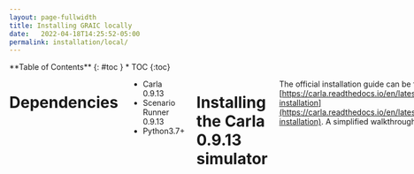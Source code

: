 ```yaml
---
layout: page-fullwidth
title: Installing GRAIC locally
date:   2022-04-18T14:25:52-05:00
permalink: installation/local/
---
```


<div class="row">
<div class="medium-4 medium-push-8 columns" markdown="1">
<div class="panel radius" markdown="1">
**Table of Contents**
{: #toc }
*  TOC
{:toc}
</div>
</div><!-- /.medium-4.columns -->



<div class="medium-8 medium-pull-4 columns" markdown="1">

# Dependencies
- Carla 0.9.13
- Scenario Runner 0.9.13
- Python3.7+

# Installing the Carla 0.9.13 simulator
The official installation guide can be found at [https://carla.readthedocs.io/en/latest/start_quickstart/#carla-installation](https://carla.readthedocs.io/en/latest/start_quickstart/#carla-installation).
A simplified walkthrough is provided below.

**Step 1**
Download the Carla 0.9.13 simulator at [https://carla-releases.s3.eu-west-3.amazonaws.com/Linux/CARLA_0.9.13.tar.gz](https://carla-releases.s3.eu-west-3.amazonaws.com/Linux/CARLA_0.9.13.tar.gz).

**Step 2**
Extract it into a favored path (ie. `/home/CARLA_0.9.13`)

**Step 3**
Run `sudo apt install libomp5` as per this [git issue](https://github.com/carla-simulator/carla/issues/4498).

**Step 4.1**
Add the Carla API to your python path by appending the following lines to your bashrc file (`~/.bashrc`).
Replace `PATHTOCARLA` with the path used in Step 2.

```
export PYTHONPATH=$PYTHONPATH:PATHTOCARLA/PythonAPI/carla/
export PYTHONPATH=$PYTHONPATH:PATHTOCARLA/PythonAPI/carla/dist/carla-0.9.13-py3.7-linux-x86_64.egg
```

**Step 4.2**
Source the bashrc file by running `source ~/.bashrc`.

**Step 5**
Install pygame by using `python3 -m pip install --user pygame numpy`

**Step 6**
Open the simulator using the following commands.
Replace `PATHTOCARLA` with the path used in Step 2.

```
cd PATHTOCARLA
./CarlaUE4.sh
```

If all the above steps have run correctly, you should see something like in the below image.

<img src="{{site.urlimg}}Carla0913.png">

# Install GRAIC Customized Maps for Carla 0.9.13
The official installation guide can be found at [https://carla.readthedocs.io/en/0.9.13/tuto_M_add_map_package/](https://carla.readthedocs.io/en/0.9.13/tuto_M_add_map_package/).
A simplified walkthrough is provided below.

**Step 1**
Download the 5 raw maps from [https://drive.google.com/drive/folders/13xQbCmlUFVmyqN-elPB8LHSIBsaeLbnZ?usp=sharing](https://drive.google.com/drive/folders/13xQbCmlUFVmyqN-elPB8LHSIBsaeLbnZ?usp=sharing).

**Step 2**
Place the 5 tar.gz files in the corresponding import path (ie. `PATHTOCARLA/import`)

**Step 3**
Import the map using the following:
```
cd PATHTOCARLA
./ImportAssets.sh
```

If all the above steps have run correctly, you should now be able to switch to any of the maps.
To do this, run the following commands:
```
cd PATHTOCARLA
./CarlaUE4.sh
```
Open a new terminal and run the following.
```
cd PATHTOCARLA/PythonAPI/util
python3 config.py --list
```
You should now see 5 maps imported named `Shanghai`, `t1`, `t2`, `t3`, and `t4`.

<img src="{{site.urlimg}}listMaps.png">

You can switch to any of the maps using the following command and replacing `PATHTOMAP` with the path to the maps shown by `python3 config.py --list`.

```
python3 config.py -m PATHTOMAP
```
<img src="{{site.urlimg}}shanghaiTrack.png">

# Installing GRAIC Customized Scenario Runner
<span style="color:red">We are using a customized Scenario Runner, so please do NOT pull from the official SR repo, but USE our GRAIC repo</span>

**Step 1**
Download the CUSTOMIZED 0.9.13 Scenario Runner from the GRAIC public repo [https://github.com/PoPGRI/scenario_runner](https://github.com/PoPGRI/scenario_runner).

**Step 2**
Extract Scenario Runner into your favored path (ie. `/home/scenario_runner-0.9.13`)

**Step 3**
Install Scenario Runner Dependencies using the following commands. Replace `PATHTOSR` with the path used in Step 2.
```
cd PATHTOSR
python3 -m pip install -r requirements.txt
```

**Step 4.1**
Add the Scenario Runner API to your own python path by appending the following line into your bashrc file( `~/.bashrc`).
Replace `PATHTOSR` with the path used in Step 2.

```
export PYTHONPATH=$PYTHONPATH:PATHTOSR
```

**Step 4.2**
Source the file by running `source ~/.bashrc`

**Step 5**
Check the installation by running `from scenario_runner import ScenarioRunner` in Python.
If you have completed the above steps correctly, then there should be no import errors.

# Installing GRAIC Customized Scripts

**Step 1**
Download GRAIC infrastructure scripts for 2022 at [https://github.com/PoPGRI/Race/tree/main](https://github.com/PoPGRI/Race/tree/main).

**Step 2**
Place the folder into your preferred path (ie. `/home/Race`)

**Step 3**
Implement your controller in `agent.py`.
The inputs are the Ground Truth Perception Data.

**Step 4**
You are now ready to launch GRAIC.

*Step 4.1*
(Terminal 1) Launch the simulator
```
cd PATHTOCARLA
./CarlaUE4.sh
```

*Step 4.2*
(Terminal 2) Change the map. In this example we will use the Shanghai map.
```
python3 config.py -m /Game/map_package/Maps/shanghai_intl_circuit/shanghai_intl_circuit
```

*Step 4.3*
(Terminal 3) Run `python3 wrapper.py`.
This should be in the `/Race/` folder.

*Note*: you may use `pkill` to kill python if the car dies and the scenario keeps running.
Check the code in `wrapper.py` to enable/disable scenarios to help with debugging

**Additional comments**
* Carla Python API: [https://carla.readthedocs.io/en/0.9.13/python_api/](https://carla.readthedocs.io/en/0.9.13/python_api/)
* Model + Track:
The code released only runs the Tesla Model 3 on the Shanghai Track, but during testing we will use different models + different race tracks.

# Simple Controller Demo

A simple controller demo can be found at [https://drive.google.com/file/d/1u4rj-sxMd6fuTnt_hS9PL_gUbfWdRjyO/view?usp=sharing](https://drive.google.com/file/d/1u4rj-sxMd6fuTnt_hS9PL_gUbfWdRjyO/view?usp=sharing).


</div>
